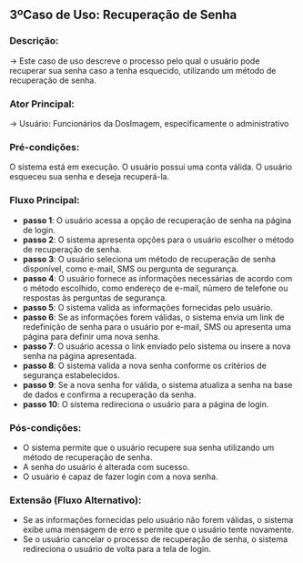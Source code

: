 ## **3ºCaso de Uso**: Recuperação de Senha

### Descrição:
  → Este caso de uso descreve o processo pelo qual o usuário pode recuperar sua senha caso a tenha esquecido, utilizando um método de recuperação de senha.

### Ator Principal:

  → Usuário: Funcionários da DosImagem, especificamente o administrativo

### Pré-condições:

O sistema está em execução.
O usuário possui uma conta válida.
O usuário esqueceu sua senha e deseja recuperá-la.

### Fluxo Principal:

- **passo 1**: O usuário acessa a opção de recuperação de senha na página de login.
- **passo 2**: O sistema apresenta opções para o usuário escolher o método de recuperação de senha.
- **passo 3**: O usuário seleciona um método de recuperação de senha disponível, como e-mail, SMS ou pergunta de segurança.
- **passo 4**: O usuário fornece as informações necessárias de acordo com o método escolhido, como endereço de e-mail, número de telefone ou respostas às perguntas de segurança.
- **passo 5**: O sistema valida as informações fornecidas pelo usuário.
- **passo 6**: Se as informações forem válidas, o sistema envia um link de redefinição de senha para o usuário por e-mail, SMS ou apresenta uma página para definir uma nova senha.
- **passo 7**: O usuário acessa o link enviado pelo sistema ou insere a nova senha na página apresentada.
- **passo 8**: O sistema valida a nova senha conforme os critérios de segurança estabelecidos.
- **passo 9**: Se a nova senha for válida, o sistema atualiza a senha na base de dados e confirma a recuperação da senha.
- **passo 10**: O sistema redireciona o usuário para a página de login.

### Pós-condições:

- O sistema permite que o usuário recupere sua senha utilizando um método de recuperação de senha.
- A senha do usuário é alterada com sucesso.
- O usuário é capaz de fazer login com a nova senha.

### Extensão (Fluxo Alternativo):

- Se as informações fornecidas pelo usuário não forem válidas, o sistema exibe uma mensagem de erro e permite que o usuário tente novamente.
- Se o usuário cancelar o processo de recuperação de senha, o sistema redireciona o usuário de volta para a tela de login.
